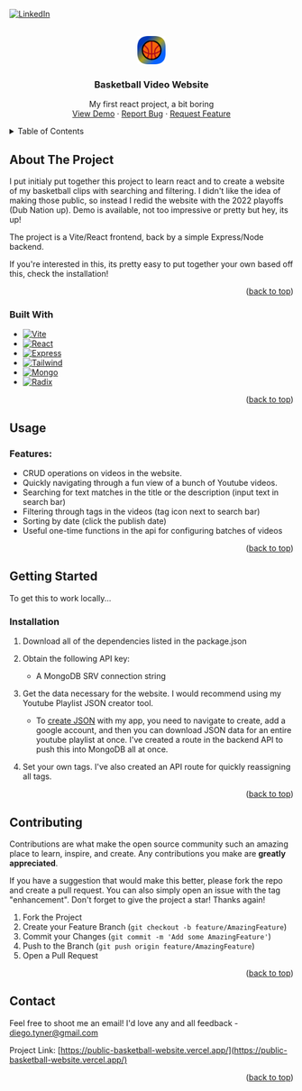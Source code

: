 <!-- Improved compatibility of back to top link: See: https://github.com/othneildrew/Best-README-Template/pull/73 -->
<a id="readme-top"></a>
<!--
*** Taken from https://github.com/othneildrew/Best-README-Template/blob/main/BLANK_README.md. Great guide!
-->


[![LinkedIn][linkedin-shield]][linkedin-url]


<!-- PROJECT LOGO -->
<br />
<div align="center">
  <a href="https://github.com/diegotyner/PublicBasketballWebsite">
    <img src="reactfolder/public/assets/Ball_Favicon.png" alt="Logo" width="50" height="50">
  </a>

<h3 align="center">Basketball Video Website</h3>

  <p align="center">
    My first react project, a bit boring
    <br />
    <a href="https://public-basketball-website.vercel.app/">View Demo</a>
    ·
    <a href="https://github.com/diegotyner/PublicBasketballWebsite/issues/new?labels=bug&template=bug-report---.md">Report Bug</a>
    ·
    <a href="https://github.com/diegotyner/PublicBasketballWebsite/issues/new?labels=enhancement&template=feature-request---.md">Request Feature</a>
  </p>
</div>



<!-- TABLE OF CONTENTS -->
<details>
  <summary>Table of Contents</summary>
  <ol>
    <li>
      <a href="#about-the-project">About The Project</a>
      <ul>
        <li><a href="#built-with">Built With</a></li>
      </ul>
    </li>
    <li>
      <a href="#usage">Usage</a>
    </li>
    <li>
      <a href="#getting-started">Getting Started</a>
      <ul>
        <li><a href="#installation">Installation</a></li>
      </ul>
    </li>
    <li><a href="#contributing">Contributing</a></li>
    <li><a href="#contact">Contact</a></li>
  </ol>
</details>



<!-- ABOUT THE PROJECT -->
## About The Project

I put initialy put together this project to learn react and to create a website of my basketball clips with searching and filtering. I didn't like the idea of making those public, so instead I redid the website with the 2022 playoffs (Dub Nation up). Demo is available, not too impressive or pretty but hey, its up!

The project is a Vite/React frontend, back by a simple Express/Node backend.

If you're interested in this, its pretty easy to put together your own based off this, check the installation!

<p align="right">(<a href="#readme-top">back to top</a>)</p>

### Built With

* [![Vite][Vite]][Vite-url]
* [![React][React.js]][React-url]
* [![Express][Express]][Express-url]
* [![Tailwind][Tailwind-css]][Tailwind-url]
* [![Mongo][Mongo]][Mongo-url]
* [![Radix][Radixui]][Radixui-url]

<p align="right">(<a href="#readme-top">back to top</a>)</p>


<!-- USAGE EXAMPLES -->
## Usage

### Features: 

* CRUD operations on videos in the website.
* Quickly navigating through a fun view of a bunch of Youtube videos.
* Searching for text matches in the title or the description (input text in search bar)
* Filtering through tags in the videos (tag icon next to search bar)
* Sorting by date (click the publish date)
* Useful one-time functions in the api for configuring batches of videos


<p align="right">(<a href="#readme-top">back to top</a>)</p>




<!-- GETTING STARTED -->
## Getting Started

To get this to work locally...

### Installation

1. Download all of the dependencies listed in the package.json

2. Obtain the following API key:
    * A MongoDB SRV connection string

3. Get the data necessary for the website. I would recommend using my Youtube Playlist JSON creator tool. 
    * To <a href="https://public-basketball-website.vercel.app/">create JSON</a> with my app, you need to navigate to create, add a google account, and then you can download JSON data for an entire youtube playlist at once. I've created a route in the backend API to push this into MongoDB all at once. 

4. Set your own tags. I've also created an API route for quickly reassigning all tags. 

<p align="right">(<a href="#readme-top">back to top</a>)</p>


<!-- CONTRIBUTING -->
## Contributing

Contributions are what make the open source community such an amazing place to learn, inspire, and create. Any contributions you make are **greatly appreciated**.

If you have a suggestion that would make this better, please fork the repo and create a pull request. You can also simply open an issue with the tag "enhancement".
Don't forget to give the project a star! Thanks again!

1. Fork the Project
2. Create your Feature Branch (`git checkout -b feature/AmazingFeature`)
3. Commit your Changes (`git commit -m 'Add some AmazingFeature'`)
4. Push to the Branch (`git push origin feature/AmazingFeature`)
5. Open a Pull Request

<p align="right">(<a href="#readme-top">back to top</a>)</p>


<!-- CONTACT -->
## Contact

Feel free to shoot me an email! I'd love any and all feedback - diego.tyner@gmail.com

Project Link: [https://public-basketball-website.vercel.app/](https://public-basketball-website.vercel.app/)

<p align="right">(<a href="#readme-top">back to top</a>)</p>




<!-- MARKDOWN LINKS & IMAGES -->
<!-- https://www.markdownguide.org/basic-syntax/#reference-style-links -->

[linkedin-shield]: https://img.shields.io/badge/-LinkedIn-black.svg?style=for-the-badge&logo=linkedin&colorB=555
[linkedin-url]: https://linkedin.com/in/diego-tyner
[Vite]: https://img.shields.io/badge/vite-b33dfe?style=for-the-badge&logo=vite&logoColor=ffcc24
[Vite-url]: https://nextjs.org/
[React.js]: https://img.shields.io/badge/React-20232A?style=for-the-badge&logo=react&logoColor=61DAFB
[React-url]: https://reactjs.org/
[Tailwind-css]: https://img.shields.io/badge/TAILWIND%20CSS-0b2034?style=for-the-badge&logo=tailwindcss&logoColor=61DAFB
[Tailwind-url]: https://tailwindcss.com
[Mongo]: https://img.shields.io/badge/mongodb-001e2b?style=for-the-badge&logo=mongodb&logoColor=00ed64
[Mongo-url]: https://mongodb.com
[Express]: https://img.shields.io/badge/express-010409?style=for-the-badge&logo=express&logoColor=e6edf3
[Express-url]: https://expressjs.com
[Radixui]: https://img.shields.io/badge/radix%20ui-322637?style=for-the-badge&logo=radixui&logoColor=#edeef0
[Radixui-url]: https://www.radix-ui.com/
